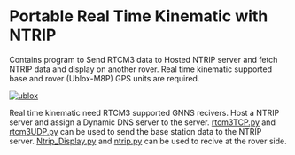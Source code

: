# Portable Real Time Kinematic with NTRIP
Contains program to Send RTCM3 data to Hosted NTRIP server and fetch NTRIP data and display on another rover. Real time kinematic supported base and rover (Ublox-M8P) GPS units are required.

[![ublox](https://www.u-blox.com/sites/default/files/styles/product_full/public/products/NEO-M8P.png?itok=_Bhf3FzS)](https://www.u-blox.com/en/product/neo-m8p-series)

Real time kinematic need RTCM3 supported GNNS recivers. Host a NTRIP server and assign a Dynamic DNS server to the server. [rtcm3TCP.py](https://github.com/Archfx/RTK-NTRIP-RTCM/blob/master/rtcm3TCP.py) and [rtcm3UDP.py](https://github.com/Archfx/RTK-NTRIP-RTCM/blob/master/rtcm3UDP.py) can be used to send the base station data to the NTRIP server. [Ntrip_Display.py](https://github.com/Archfx/RTK-NTRIP-RTCM/blob/master/Ntrip_Display.py)	and [ntrip.py](https://github.com/Archfx/RTK-NTRIP-RTCM/blob/master/ntrip.py) can be used to recive at the rover side.

